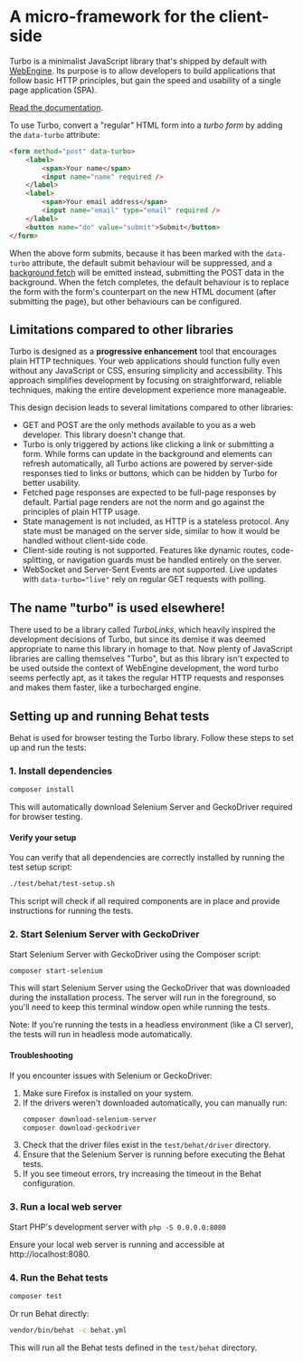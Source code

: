 # A micro-framework for the client-side

Turbo is a minimalist JavaScript library that's shipped by default with [WebEngine]. Its purpose is to allow developers to build applications that follow basic HTTP principles, but gain the speed and usability of a single page application (SPA).

[Read the documentation](https://www.php.gt/turbo/).

To use Turbo, convert a "regular" HTML form into a _turbo form_ by adding the `data-turbo` attribute:

```html
<form method="post" data-turbo>
	<label>
		<span>Your name</span>
		<input name="name" required />
	</label>
	<label>
		<span>Your email address</span>
		<input name="email" type="email" required />
	</label>
	<button name="do" value="submit">Submit</button>
</form>
```

When the above form submits, because it has been marked with the `data-turbo` attribute, the default submit behaviour will be suppressed, and a [background fetch][fetch] will be emitted instead, submitting the POST data in the background. When the fetch completes, the default behaviour is to replace the form with the form's counterpart on the new HTML document (after submitting the page), but other behaviours can be configured.

## Limitations compared to other libraries

Turbo is designed as a **progressive enhancement** tool that encourages plain HTTP techniques. Your web applications should function fully even without any JavaScript or CSS, ensuring simplicity and accessibility. This approach simplifies development by focusing on straightforward, reliable techniques, making the entire development experience more manageable.

This design decision leads to several limitations compared to other libraries:

- GET and POST are the only methods available to you as a web developer. This library doesn't change that.
- Turbo is only triggered by actions like clicking a link or submitting a form. While forms can update in the background and elements can refresh automatically, all Turbo actions are powered by server-side responses tied to links or buttons, which can be hidden by Turbo for better usability.
- Fetched page responses are expected to be full-page responses by default. Partial page renders are not the norm and go against the principles of plain HTTP usage.
- State management is not included, as HTTP is a stateless protocol. Any state must be managed on the server side, similar to how it would be handled without client-side code.
- Client-side routing is not supported. Features like dynamic routes, code-splitting, or navigation guards must be handled entirely on the server.
- WebSocket and Server-Sent Events are not supported. Live updates with `data-turbo="live"` rely on regular GET requests with polling.

## The name "turbo" is used elsewhere!

There used to be a library called _TurboLinks_, which heavily inspired the development decisions of Turbo, but since its demise it was deemed appropriate to name this library in homage to that. Now plenty of JavaScript libraries are calling themselves "Turbo", but as this library isn't expected to be used outside the context of WebEngine development, the word turbo seems perfectly apt, as it takes the regular HTTP requests and responses and makes them faster, like a turbocharged engine.

[WebEngine]: https://www.php.gt/webengine/
[fetch]: https://developer.mozilla.org/en-US/docs/Web/API/Fetch_API

## Setting up and running Behat tests

Behat is used for browser testing the Turbo library. Follow these steps to set up and run the tests:

### 1. Install dependencies

```bash
composer install
```

This will automatically download Selenium Server and GeckoDriver required for browser testing.

#### Verify your setup

You can verify that all dependencies are correctly installed by running the test setup script:

```bash
./test/behat/test-setup.sh
```

This script will check if all required components are in place and provide instructions for running the tests.

### 2. Start Selenium Server with GeckoDriver

Start Selenium Server with GeckoDriver using the Composer script:

```bash
composer start-selenium
```

This will start Selenium Server using the GeckoDriver that was downloaded during the installation process. The server will run in the foreground, so you'll need to keep this terminal window open while running the tests.

Note: If you're running the tests in a headless environment (like a CI server), the tests will run in headless mode automatically.

#### Troubleshooting

If you encounter issues with Selenium or GeckoDriver:

1. Make sure Firefox is installed on your system.
2. If the drivers weren't downloaded automatically, you can manually run:
   ```bash
   composer download-selenium-server
   composer download-geckodriver
   ```
3. Check that the driver files exist in the `test/behat/driver` directory.
4. Ensure that the Selenium Server is running before executing the Behat tests.
5. If you see timeout errors, try increasing the timeout in the Behat configuration.

### 3. Run a local web server

Start PHP's development server with `php -S 0.0.0.0:8080`

Ensure your local web server is running and accessible at http://localhost:8080.

### 4. Run the Behat tests

```bash
composer test
```

Or run Behat directly:

```bash
vendor/bin/behat -c behat.yml
```

This will run all the Behat tests defined in the `test/behat` directory.
